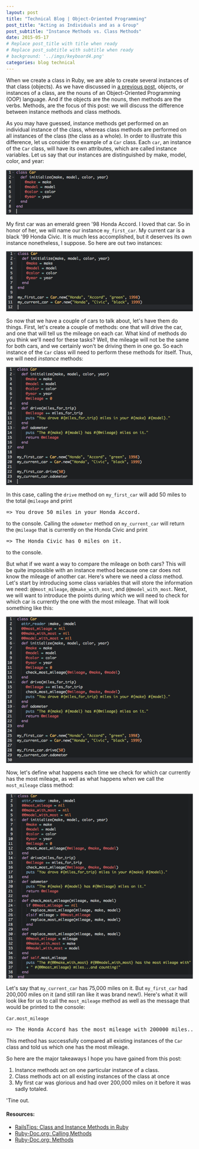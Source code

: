 ```yaml
---
layout: post
title: "Technical Blog | Object-Oriented Programming"
post_title: "Acting as Individuals and as a Group"
post_subtitle: "Instance Methods vs. Class Methods"
date: 2015-05-17
# Replace post_title with title when ready
# Replace post_subtitle with subtitle when ready
# background: '../imgs/keyboard4.png'
categories: blog technical
---
```


<p>
  When we create a class in Ruby, we are able to create several instances of that class (objects). As we have discussed in <a target="_blank" href="http://tinezekis.github.io/blog/t5-ruby-classes.html">a previous post</a>, objects, or instances of a class, are the nouns of an Object-Oriented Programming (OOP) language. And if the objects are the nouns, then methods are the verbs. Methods, are the focus of this post: we will discuss the difference between instance methods and class methods.
</p>
<p>
  As you may have guessed, instance methods get performed on an individual instance of the class, whereas class methods are performed on all instances of the class (the class as a whole). In order to illustrate this difference, let us consider the example of a <code>Car</code> class. Each <code>car</code>, an instance of the <code>Car</code> class, will have its own attributes, which are called instance variables. Let us say that our instances are distinguished by make, model, color, and year:
  <pre><img src="/imgs/car-class-1.png" /></pre>
</p>
<p>
  My first car was an emerald green '98 Honda Accord. I loved that car. So in honor of her, we will name our instance <code>my_first_car</code>. My current car is a black '99 Honda Civic. It is much less accomplished, but it deserves its own instance nonetheless, I suppose. So here are out two instances:
  <pre><img src="/imgs/car-class-2.png" /></pre>
</p>
<p>
  So now that we have a couple of cars to talk about, let's have them do things. First, let's create a couple of methods: one that will drive the car, and one that will tell us the mileage on each car. What kind of methods do you think we'll need for these tasks? Well, the mileage will not be the same for both cars, and we certainly won't be driving them in one go. So each instance of the <code>Car</code> class will need to perform these methods for itself. Thus, we will need <i>instance</i> methods:
  <pre><img src="/imgs/car-class-3.png" /></pre>
  In this case, calling the <code>drive</code> method on <code>my_first_car</code> will add 50 miles to the total <code>@mileage</code> and print
  <pre><samp>=> You drove 50 miles in your Honda Accord.</samp></pre>
  to the console. Calling the <code>odometer</code> method on <code>my_current_car</code> will return the <code>@mileage</code> that is currently on the Honda Civic and print
  <pre><samp>=> The Honda Civic has 0 miles on it.</samp></pre>
  to the console.
</p>
<p>
  But what if we want a way to compare the mileage on both cars? This will be quite impossible with an instance method because one car does not know the mileage of another car. Here's where we need a <i>class</i> method. Let's start by introducing some class variables that will store the information we need: <code>@@most_mileage</code>, <code>@@make_with_most</code>, and <code>@@model_with_most</code>. Next, we will want to introduce the points during which we will need to check for which car is currently the one with the most mileage. That will look something like this:
  <pre><img src="/imgs/car-class-4.png" /></pre>
  Now, let's define what happens each time we check for which car currently has the most mileage, as well as what happens when we call the <code>most_mileage</code> class method:
  <pre><img src="/imgs/car-class-5.png" /></pre>
</p>
<p>
  Let's say that <code>my_current_car</code> has 75,000 miles on it. But <code>my_first_car</code> had 200,000 miles on it (and still ran like it was brand new!). Here's what it will look like for us to call the <code>most_mileage</code> method as well as the message that would be printed to the console:
  <pre><code>Car.most_mileage</code></pre>
  <pre><samp>=> The Honda Accord has the most mileage with 200000 miles...and counting!</samp></pre>
  This method has successfully compared all existing instances of the <code>Car</code> class and told us which one has the most mileage.
</p>
<p>
  So here are the major takeaways I hope you have gained from this post:
  <ol>
    <li>Instance methods act on one particular instance of a class.</li>
    <li>Class methods act on all existing instances of the class at once</li>
    <li>My first car was glorious and had over 200,000 miles on it before it was sadly totaled.</li>
  </ol>
  'Tine out.
</p>
<p>
   <h4>Resources:</h4>
   <ul>
    <li><a target="_blank" href="http://www.railstips.org/blog/archives/2009/05/11/class-and-instance-methods-in-ruby/">RailsTips: Class and Instance Methods in Ruby</a></li>
    <li><a target="_blank" href="http://ruby-doc.org/core-2.2.0/doc/syntax/calling_methods_rdoc.html">Ruby-Doc.org: Calling Methods</a></li>
    <li><a target="_blank" href="http://ruby-doc.org/core-2.2.0/doc/syntax/methods_rdoc.html">Ruby-Doc.org: Methods</a></li>
   </ul>
</p>
